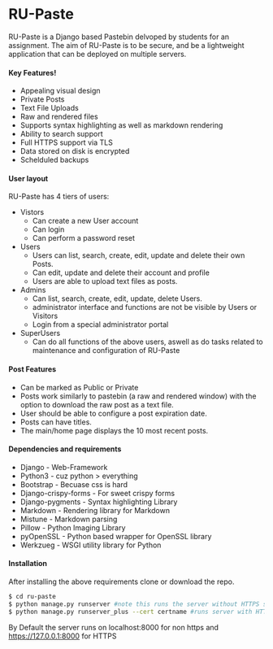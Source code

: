 # RU-Paste
RU-Paste is a Django based Pastebin delvoped by students for an assignment. The aim of RU-Paste is to be secure, and be a lightweight application that can be deployed on multiple servers.


#### Key Features!
  - Appealing visual design
  - Private Posts
  - Text File Uploads
  - Raw and rendered files
  - Supports syntax highlighting as well as markdown rendering
  - Ability to search support
  - Full HTTPS support via TLS
  - Data stored on disk is encrypted
  - Schelduled backups
#### User layout
RU-Paste has 4 tiers of users:

  - Vistors
    - Can create a new User account 
    - Can login
    - Can perform a password reset
  - Users
    - Users can list, search, create, edit, update and delete their own Posts.
    - Can edit, update and delete their account and profile
    - Users are able to upload text files as posts.
  - Admins
    - Can list, search, create, edit, update, delete Users. 
    - administrator interface and functions are not be visible by Users or Visitors
    - Login from a special administrator portal 
  - SuperUsers
    - Can do all functions of the above users, aswell as do tasks related to maintenance and configuration of RU-Paste

#### Post Features
- Can be marked as Public or Private
- Posts work similarly to pastebin (a raw and rendered window) with the option to download the raw post as a text file.
- User should be able to configure a post expiration date. 
- Posts can have titles.
- The main/home page displays the 10 most recent posts. 

#### Dependencies and requirements

- Django - Web-Framework
- Python3 - cuz python > everything
- Bootstrap - Becuase css is hard
- Django-crispy-forms - For sweet crispy forms
- Django-pygments - Syntax highlighting Library
- Markdown - Rendering library for Markdown
- Mistune - Markdown parsing
- Pillow -  Python Imaging Library
- pyOpenSSL - Python based wrapper for OpenSSL library
- Werkzueg - WSGI utility library for Python

#### Installation

After installing the above requirements clone or download the repo. 

```sh
$ cd ru-paste
$ python manage.py runserver #note this runs the server without HTTPS support
$ python manage.py runserver_plus --cert certname #runs server with HTTPS
```
By Default the server runs on localhost:8000 for non https and https://127.0.0.1:8000 for HTTPS
